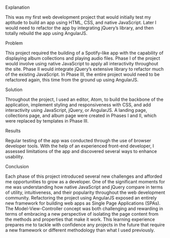 Explanation

This was my first web development project that would initially test my aptitude to build an app using HTML, CSS, and native JavaScript. Later I would need to refactor the app by integrating jQuery’s library, and then totally rebuild the app using AngularJS.

Problem

This project required the building of a Spotify-like app with the capability of displaying album collections and playing audio files. Phase I of the project would involve using native JavaScript to apply all interactivity throughout the site. Phase II would integrate jQuery’s extensive library to refactor much of the existing JavaScript. In Phase III, the entire project would need to be refactored again, this time from the ground up using AngularJS.

Solution

Throughout the project, I used an editor, Atom, to build the backbone of the application, implement styling and responsiveness with CSS, and add interactivity using JavaScript, jQuery, or AngularJS. A landing page, collections page, and album page were created in Phases I and II, which were replaced by templates in Phase III.

Results

Regular testing of the app was conducted through the use of browser developer tools. With the help of an experienced front-end developer, I assessed limitations of the app and discovered several ways to enhance usability.

Conclusion

Each phase of this project introduced several new challenges and afforded me opportunities to grow as a developer. One of the significant moments for me was understanding how native JavaScript and jQuery compare in terms of utility, intuitiveness, and their popularity throughout the web development community. Refactoring the project using AngularJS exposed an entirely new framework for building web apps as Single Page Applications (SPAs). The Model-View-Controller concept was both challenging and rewarding in terms of embracing a new perspective of isolating the page content from the methods and properties that make it work. This learning experience prepares me to tackle with confidence any projects in the future that require a new framework or different methodology than what I used previously.
